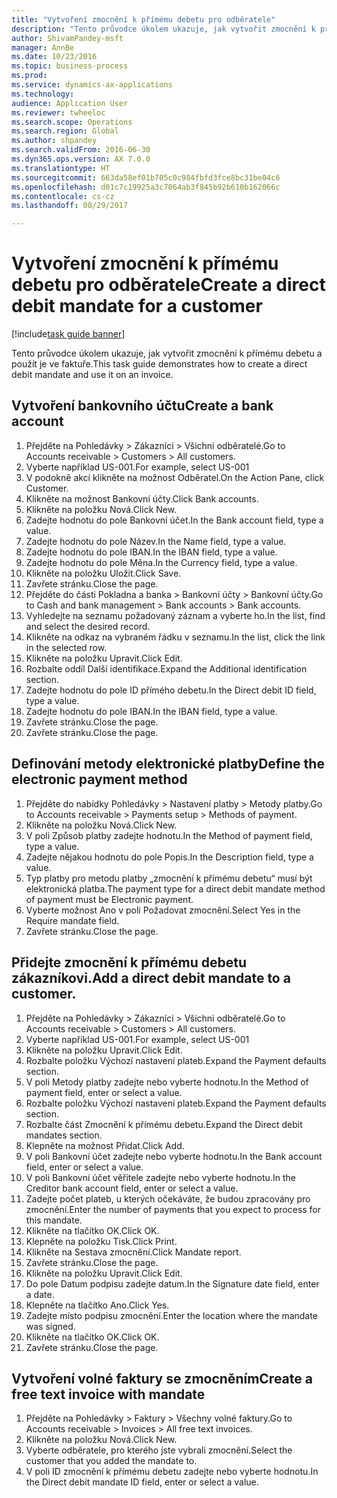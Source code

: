 ```yaml
--- 
title: "Vytvoření zmocnění k přímému debetu pro odběratele"
description: "Tento průvodce úkolem ukazuje, jak vytvořit zmocnění k přímému debetu a použít je ve faktuře."
author: ShivamPandey-msft
manager: AnnBe
ms.date: 10/23/2016
ms.topic: business-process
ms.prod: 
ms.service: dynamics-ax-applications
ms.technology: 
audience: Application User
ms.reviewer: twheeloc
ms.search.scope: Operations
ms.search.region: Global
ms.author: shpandey
ms.search.validFrom: 2016-06-30
ms.dyn365.ops.version: AX 7.0.0
ms.translationtype: HT
ms.sourcegitcommit: 663da58ef01b705c0c984fbfd3fce8bc31be04c6
ms.openlocfilehash: d01c7c19925a3c7064ab3f845b92b610b162066c
ms.contentlocale: cs-cz
ms.lasthandoff: 08/29/2017

---
```

# <a name="create-a-direct-debit-mandate-for-a-customer"></a><span data-ttu-id="ce444-103">Vytvoření zmocnění k přímému debetu pro odběratele</span><span class="sxs-lookup"><span data-stu-id="ce444-103">Create a direct debit mandate for a customer</span></span>

[!include[task guide banner](../../includes/task-guide-banner.md)]

<span data-ttu-id="ce444-104">Tento průvodce úkolem ukazuje, jak vytvořit zmocnění k přímému debetu a použít je ve faktuře.</span><span class="sxs-lookup"><span data-stu-id="ce444-104">This task guide demonstrates how to create a direct debit mandate and use it on an invoice.</span></span>


## <a name="create-a-bank-account"></a><span data-ttu-id="ce444-105">Vytvoření bankovního účtu</span><span class="sxs-lookup"><span data-stu-id="ce444-105">Create a bank account</span></span>
1. <span data-ttu-id="ce444-106">Přejděte na Pohledávky > Zákazníci > Všichni odběratelé.</span><span class="sxs-lookup"><span data-stu-id="ce444-106">Go to Accounts receivable > Customers > All customers.</span></span>
2. <span data-ttu-id="ce444-107">Vyberte například US-001.</span><span class="sxs-lookup"><span data-stu-id="ce444-107">For example, select US-001</span></span>
3. <span data-ttu-id="ce444-108">V podokně akcí klikněte na možnost Odběratel.</span><span class="sxs-lookup"><span data-stu-id="ce444-108">On the Action Pane, click Customer.</span></span>
4. <span data-ttu-id="ce444-109">Klikněte na možnost Bankovní účty.</span><span class="sxs-lookup"><span data-stu-id="ce444-109">Click Bank accounts.</span></span>
5. <span data-ttu-id="ce444-110">Klikněte na položku Nová.</span><span class="sxs-lookup"><span data-stu-id="ce444-110">Click New.</span></span>
6. <span data-ttu-id="ce444-111">Zadejte hodnotu do pole Bankovní účet.</span><span class="sxs-lookup"><span data-stu-id="ce444-111">In the Bank account field, type a value.</span></span>
7. <span data-ttu-id="ce444-112">Zadejte hodnotu do pole Název.</span><span class="sxs-lookup"><span data-stu-id="ce444-112">In the Name field, type a value.</span></span>
8. <span data-ttu-id="ce444-113">Zadejte hodnotu do pole IBAN.</span><span class="sxs-lookup"><span data-stu-id="ce444-113">In the IBAN field, type a value.</span></span>
9. <span data-ttu-id="ce444-114">Zadejte hodnotu do pole Měna.</span><span class="sxs-lookup"><span data-stu-id="ce444-114">In the Currency field, type a value.</span></span>
10. <span data-ttu-id="ce444-115">Klikněte na položku Uložit.</span><span class="sxs-lookup"><span data-stu-id="ce444-115">Click Save.</span></span>
11. <span data-ttu-id="ce444-116">Zavřete stránku.</span><span class="sxs-lookup"><span data-stu-id="ce444-116">Close the page.</span></span>
12. <span data-ttu-id="ce444-117">Přejděte do části Pokladna a banka > Bankovní účty > Bankovní účty.</span><span class="sxs-lookup"><span data-stu-id="ce444-117">Go to Cash and bank management > Bank accounts > Bank accounts.</span></span>
13. <span data-ttu-id="ce444-118">Vyhledejte na seznamu požadovaný záznam a vyberte ho.</span><span class="sxs-lookup"><span data-stu-id="ce444-118">In the list, find and select the desired record.</span></span>
14. <span data-ttu-id="ce444-119">Klikněte na odkaz na vybraném řádku v seznamu.</span><span class="sxs-lookup"><span data-stu-id="ce444-119">In the list, click the link in the selected row.</span></span>
15. <span data-ttu-id="ce444-120">Klikněte na položku Upravit.</span><span class="sxs-lookup"><span data-stu-id="ce444-120">Click Edit.</span></span>
16. <span data-ttu-id="ce444-121">Rozbalte oddíl Další identifikace.</span><span class="sxs-lookup"><span data-stu-id="ce444-121">Expand the Additional identification section.</span></span>
17. <span data-ttu-id="ce444-122">Zadejte hodnotu do pole ID přímého debetu.</span><span class="sxs-lookup"><span data-stu-id="ce444-122">In the Direct debit ID field, type a value.</span></span>
18. <span data-ttu-id="ce444-123">Zadejte hodnotu do pole IBAN.</span><span class="sxs-lookup"><span data-stu-id="ce444-123">In the IBAN field, type a value.</span></span>
19. <span data-ttu-id="ce444-124">Zavřete stránku.</span><span class="sxs-lookup"><span data-stu-id="ce444-124">Close the page.</span></span>
20. <span data-ttu-id="ce444-125">Zavřete stránku.</span><span class="sxs-lookup"><span data-stu-id="ce444-125">Close the page.</span></span>

## <a name="define-the-electronic-payment-method"></a><span data-ttu-id="ce444-126">Definování metody elektronické platby</span><span class="sxs-lookup"><span data-stu-id="ce444-126">Define the electronic payment method</span></span>
1. <span data-ttu-id="ce444-127">Přejděte do nabídky Pohledávky > Nastavení platby > Metody platby.</span><span class="sxs-lookup"><span data-stu-id="ce444-127">Go to Accounts receivable > Payments setup > Methods of payment.</span></span>
2. <span data-ttu-id="ce444-128">Klikněte na položku Nová.</span><span class="sxs-lookup"><span data-stu-id="ce444-128">Click New.</span></span>
3. <span data-ttu-id="ce444-129">V poli Způsob platby zadejte hodnotu.</span><span class="sxs-lookup"><span data-stu-id="ce444-129">In the Method of payment field, type a value.</span></span>
4. <span data-ttu-id="ce444-130">Zadejte nějakou hodnotu do pole Popis.</span><span class="sxs-lookup"><span data-stu-id="ce444-130">In the Description field, type a value.</span></span>
5. <span data-ttu-id="ce444-131">Typ platby pro metodu platby „zmocnění k přímému debetu“ musí být elektronická platba.</span><span class="sxs-lookup"><span data-stu-id="ce444-131">The payment type for a direct debit mandate method of payment must be Electronic payment.</span></span>
6. <span data-ttu-id="ce444-132">Vyberte možnost Ano v poli Požadovat zmocnění.</span><span class="sxs-lookup"><span data-stu-id="ce444-132">Select Yes in the Require mandate field.</span></span>
7. <span data-ttu-id="ce444-133">Zavřete stránku.</span><span class="sxs-lookup"><span data-stu-id="ce444-133">Close the page.</span></span>

## <a name="add-a-direct-debit-mandate-to-a-customer"></a><span data-ttu-id="ce444-134">Přidejte zmocnění k přímému debetu zákazníkovi.</span><span class="sxs-lookup"><span data-stu-id="ce444-134">Add a direct debit mandate to a customer.</span></span>
1. <span data-ttu-id="ce444-135">Přejděte na Pohledávky > Zákazníci > Všichni odběratelé.</span><span class="sxs-lookup"><span data-stu-id="ce444-135">Go to Accounts receivable > Customers > All customers.</span></span>
2. <span data-ttu-id="ce444-136">Vyberte například US-001.</span><span class="sxs-lookup"><span data-stu-id="ce444-136">For example, select US-001</span></span>
3. <span data-ttu-id="ce444-137">Klikněte na položku Upravit.</span><span class="sxs-lookup"><span data-stu-id="ce444-137">Click Edit.</span></span>
4. <span data-ttu-id="ce444-138">Rozbalte položku Výchozí nastavení plateb.</span><span class="sxs-lookup"><span data-stu-id="ce444-138">Expand the Payment defaults section.</span></span>
5. <span data-ttu-id="ce444-139">V poli Metody platby zadejte nebo vyberte hodnotu.</span><span class="sxs-lookup"><span data-stu-id="ce444-139">In the Method of payment field, enter or select a value.</span></span>
6. <span data-ttu-id="ce444-140">Rozbalte položku Výchozí nastavení plateb.</span><span class="sxs-lookup"><span data-stu-id="ce444-140">Expand the Payment defaults section.</span></span>
7. <span data-ttu-id="ce444-141">Rozbalte část Zmocnění k přímému debetu.</span><span class="sxs-lookup"><span data-stu-id="ce444-141">Expand the Direct debit mandates section.</span></span>
8. <span data-ttu-id="ce444-142">Klepněte na možnost Přidat.</span><span class="sxs-lookup"><span data-stu-id="ce444-142">Click Add.</span></span>
9. <span data-ttu-id="ce444-143">V poli Bankovní účet zadejte nebo vyberte hodnotu.</span><span class="sxs-lookup"><span data-stu-id="ce444-143">In the Bank account field, enter or select a value.</span></span>
10. <span data-ttu-id="ce444-144">V poli Bankovní účet věřitele zadejte nebo vyberte hodnotu.</span><span class="sxs-lookup"><span data-stu-id="ce444-144">In the Creditor bank account field, enter or select a value.</span></span>
11. <span data-ttu-id="ce444-145">Zadejte počet plateb, u kterých očekáváte, že budou zpracovány pro zmocnění.</span><span class="sxs-lookup"><span data-stu-id="ce444-145">Enter the number of payments that you expect to process for this mandate.</span></span>
12. <span data-ttu-id="ce444-146">Klikněte na tlačítko OK.</span><span class="sxs-lookup"><span data-stu-id="ce444-146">Click OK.</span></span>
13. <span data-ttu-id="ce444-147">Klepněte na položku Tisk.</span><span class="sxs-lookup"><span data-stu-id="ce444-147">Click Print.</span></span>
14. <span data-ttu-id="ce444-148">Klikněte na Sestava zmocnění.</span><span class="sxs-lookup"><span data-stu-id="ce444-148">Click Mandate report.</span></span>
15. <span data-ttu-id="ce444-149">Zavřete stránku.</span><span class="sxs-lookup"><span data-stu-id="ce444-149">Close the page.</span></span>
16. <span data-ttu-id="ce444-150">Klikněte na položku Upravit.</span><span class="sxs-lookup"><span data-stu-id="ce444-150">Click Edit.</span></span>
17. <span data-ttu-id="ce444-151">Do pole Datum podpisu zadejte datum.</span><span class="sxs-lookup"><span data-stu-id="ce444-151">In the Signature date field, enter a date.</span></span>
18. <span data-ttu-id="ce444-152">Klepněte na tlačítko Ano.</span><span class="sxs-lookup"><span data-stu-id="ce444-152">Click Yes.</span></span>
19. <span data-ttu-id="ce444-153">Zadejte místo podpisu zmocnění.</span><span class="sxs-lookup"><span data-stu-id="ce444-153">Enter the location where the mandate was signed.</span></span>
20. <span data-ttu-id="ce444-154">Klikněte na tlačítko OK.</span><span class="sxs-lookup"><span data-stu-id="ce444-154">Click OK.</span></span>
21. <span data-ttu-id="ce444-155">Zavřete stránku.</span><span class="sxs-lookup"><span data-stu-id="ce444-155">Close the page.</span></span>

## <a name="create-a-free-text-invoice-with-mandate"></a><span data-ttu-id="ce444-156">Vytvoření volné faktury se zmocněním</span><span class="sxs-lookup"><span data-stu-id="ce444-156">Create a free text invoice with mandate</span></span>
1. <span data-ttu-id="ce444-157">Přejděte na Pohledávky > Faktury > Všechny volné faktury.</span><span class="sxs-lookup"><span data-stu-id="ce444-157">Go to Accounts receivable > Invoices > All free text invoices.</span></span>
2. <span data-ttu-id="ce444-158">Klikněte na položku Nová.</span><span class="sxs-lookup"><span data-stu-id="ce444-158">Click New.</span></span>
3. <span data-ttu-id="ce444-159">Vyberte odběratele, pro kterého jste vybrali zmocnění.</span><span class="sxs-lookup"><span data-stu-id="ce444-159">Select the customer that you added the mandate to.</span></span>
4. <span data-ttu-id="ce444-160">V poli ID zmocnění k přímému debetu zadejte nebo vyberte hodnotu.</span><span class="sxs-lookup"><span data-stu-id="ce444-160">In the Direct debit mandate ID field, enter or select a value.</span></span>


